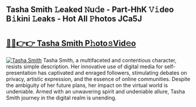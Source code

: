 ## Tasha Smith 𝙻eaked 𝙽u𝚍e - Part-HhK 𝚅𝚒deo B𝚒kini 𝙻eaks - Hot All 𝙿hotos JCa5J

# <h2><a href="http://ld5dc3.urlbe.top/?page=Tasha+Smith">🔗🔗👉👉 Tasha Smith P𝚑oto𝚜Vid𝚎o</a></h2>

[![Tasha Smith](https://i.imgur.com/eBuTRDB.gif)](http://ld5dc3.urlbe.top/?page=Tasha+Smith)
Tasha Smith, a multifaceted and contentious character, resists simple description. Her innovative use of digital media for self-presentation has captivated and enraged followers, stimulating debates on privacy, artistic expression, and the essence of online communities. Despite the ambiguity of her future plans, her impact on the virtual world is undeniable. Armed with an unwavering spirit and undeniable allure, Tasha Smith journey in the digital realm is unending.
